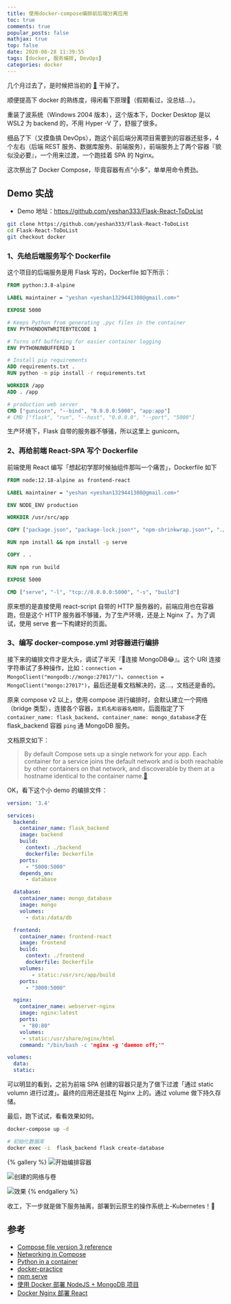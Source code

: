 ```yaml
---
title: 使用docker-compose编排前后端分离应用
toc: true
comments: true
popular_posts: false
mathjax: true
top: false
date: 2020-06-28 11:39:55
tags: [docker, 服务编排, DevOps]
categories: docker
---
```


几个月过去了，是时候把当初的 [🚩](https://github.com/yeshan333/Flask-React-ToDoList#%E6%9B%B4%E6%96%B0%E8%AE%A1%E5%88%92) 干掉了。

顺便提高下 docker 的熟练度，得闲看下原理🚩（假期看过，没总结...）。

重装了波系统（Windows 2004 版本），这个版本下，Docker Desktop 是以 WSL2 为 backend 的，不用 Hyper -V 了，舒服了很多。

细品了下（又摸鱼搞 DevOps），跑这个前后端分离项目需要到的容器还挺多，4 个左右（后端 REST 服务、数据库服务、前端服务），前端服务上了两个容器『貌似没必要』，一个用来过渡，一个跑挂着 SPA 的 Nginx。

这次祭出了 Docker Compose，毕竟容器有点“小多”，单单用命令费劲。

<!-- more -->

## Demo 实战

- Demo 地址：https://github.com/yeshan333/Flask-React-ToDoList

```bash
git clone https://github.com/yeshan333/Flask-React-ToDoList
cd Flask-React-ToDoList
git checkout docker
```

### 1、先给后端服务写个 Dockerfile

这个项目的后端服务是用 Flask 写的，Dockerfile 如下所示：

```dockerfile
FROM python:3.8-alpine

LABEL maintainer = "yeshan <yeshan1329441308@gmail.com>"

EXPOSE 5000

# Keeps Python from generating .pyc files in the container
ENV PYTHONDONTWRITEBYTECODE 1

# Turns off buffering for easier container logging
ENV PYTHONUNBUFFERED 1

# Install pip requirements
ADD requirements.txt .
RUN python -m pip install -r requirements.txt

WORKDIR /app
ADD . /app

# production web server
CMD ["gunicorn", "--bind", "0.0.0.0:5000", "app:app"]
# CMD ["flask", "run", "--host", "0.0.0.0", "--port", "5000"]
```

生产环境下，Flask 自带的服务器不够骚，所以这里上 gunicorn。

### 2、再给前端 React-SPA 写个 Dockerfile

前端使用 React 编写「想起初学那时候抽组件那叫一个痛苦」，Dockerfile 如下

```dockerfile
FROM node:12.18-alpine as frontend-react

LABEL maintainer = "yeshan <yeshan1329441308@gmail.com>"

ENV NODE_ENV production

WORKDIR /usr/src/app

COPY ["package.json", "package-lock.json*", "npm-shrinkwrap.json*", "./"]

RUN npm install && npm install -g serve

COPY . .

RUN npm run build

EXPOSE 5000

CMD ["serve", "-l", "tcp://0.0.0.0:5000", "-s", "build"]
```

原来想的是直接使用 react-script 自带的 HTTP 服务器的，前端应用也在容器跑，但是这个 HTTP 服务器不够骚，为了生产环境，还是上 Nginx 了。为了调试，使用 serve 套一下构建好的页面。

### 3、编写 docker-compose.yml 对容器进行编排

接下来的编排文件才是大头，调试了半天『🤣连接 MongoDB😂』。这个 URI 连接字符串试了多种操作，比如：`connection = MongoClient("mongodb://mongo:27017/")`、`connection = MongoClient("mongo:27017")`，最后还是看文档解决的，这...，文档还是香的。

原来 compose v2 以上，使用 compose 进行编排时，会默认建立一个网络（bridge 类型），连接各个容器，`主机名和容器名相同`，后面指定了下`container_name: flask_backend`、`container_name: mongo_database`才在 flask_backend 容器 `ping` 通 MongoDB 服务。

文档原文如下：

> By default Compose sets up a single network for your app. Each container for a service joins the default network and is both reachable by other containers on that network, and discoverable by them at a hostname identical to the container name.[🔗](https://docs.docker.com/compose/networking/)

OK，看下这个小 demo 的编排文件：

```yml
version: '3.4'

services:
  backend:
    container_name: flask_backend
    image: backend
    build:
      context: ./backend
      dockerfile: Dockerfile
    ports:
      - "5000:5000"
    depends_on:
      - database

  database:
    container_name: mongo_database
    image: mongo
    volumes:
      - data:/data/db

  frontend:
    container_name: frontend-react
    image: frontend
    build:
      context: ./frontend
      dockerfile: Dockerfile
    volumes:
        - static:/usr/src/app/build
    ports:
      - "3000:5000"

  nginx:
    container_name: webserver-nginx
    image: nginx:latest
    ports:
     - "80:80"
    volumes:
     - static:/usr/share/nginx/html
    command: "/bin/bash -c "nginx -g 'daemon off;'"

volumes:
  data:
  static:
```

可以明显的看到，之前为前端 SPA 创建的容器只是为了做下过渡「通过 static volumn 进行过渡」。最终的应用还是挂在 Nginx 上的。通过 volume 做下持久存储。

最后，跑下试试，看看效果如何。

```bash
docker-compose up -d
```

```bash
# 初始化数据库
docker exec -i  flask_backend flask create-database
```

{% gallery %}
![开始编排容器](https://s1.ax1x.com/2020/06/28/NRJe8x.png)

![创建的网络与卷](https://s1.ax1x.com/2020/06/28/NRJxdH.png)

![效果](https://s1.ax1x.com/2020/06/28/NRJaM8.png)
{% endgallery %}

收工，下一步就是做下服务抽离，部署到云原生的操作系统上-Kubernetes！🚩

## 参考

- [Compose file version 3 reference](https://docs.docker.com/compose/compose-file/#compose-documentation)
- [Networking in Compose](https://docs.docker.com/compose/networking/)
- [Python in a container](https://code.visualstudio.com/docs/containers/quickstart-python)
- [docker-practice](https://yeasy.gitbook.io/docker_practice/)
- [npm serve](https://www.npmjs.com/package/serve)
- [使用 Docker 部署 NodeJS + MongoDB 项目](https://zhuanlan.zhihu.com/p/69536325)
- [Docker Nginx 部署 React](https://segmentfault.com/a/1190000010415158)
